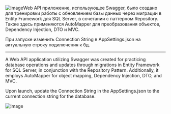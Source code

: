 ![image](https://github.com/Kactus26/Shelter/assets/143936467/1726eee6-a3b4-445c-945e-04974fcca04e)Web API приложение, использующее Swagger, было создано для тренировки работы с обновлением базы данных через миграции в Entity Framework для SQL Server, в сочетании с паттерном Repository. Также здесь применяются AutoMapper для преобразования объектов, Dependency Injection, DTO и MVC.

При запуске изменить Connection String в AppSettings.json на актуальную строку подключения к бд.

_____________________________________________________________________________________________________________________________________________________________________________________________________________________________________________

A Web API application utilizing Swagger was created for practicing database operations and updates through migrations in Entity Framework for SQL Server, in conjunction with the Repository Pattern. Additionally, it employs AutoMapper for object mapping, Dependency Injection, DTO, and MVC.

Upon launch, update the Connection String in the AppSettings.json to the current connection string for the database.

![image](https://github.com/Kactus26/Shelter/assets/143936467/0dab1a85-a2a3-4eb5-99e0-766c0c40a6ce)
